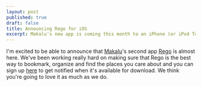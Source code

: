 ```yaml
---
layout: post
published: true
draft: false
title: Announcing Rego for iOS
excerpt: Makalu's new app is coming this month to an iPhone (or iPod Touch) near you.
---
```


I'm excited to be able to announce that [Makalu](http://makaluinc.com)'s second app [Rego](http://www.regoapp.com) is almost here. We've been working really hard on making sure that Rego is the best way to bookmark, organize and find the places you care about and you can sign up [here](http://www.regoapp.com) to get notified when it's available for download. We think you're going to love it as much as we do.
